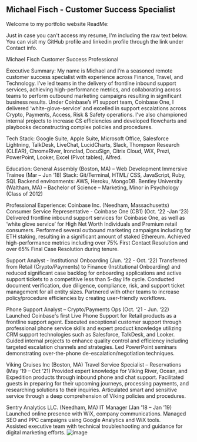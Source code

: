 ## Michael Fisch - Customer Success Specialist

Welcome to my portfolio website ReadMe:

Just in case you can't access my resume, I'm including the raw text below.
You can visit my GitHub profile and linkedin profile through the link under Contact info.


 Michael Fisch 
Customer Success Professional 

Executive Summary: 
My name is Michael and I’m a seasoned remote customer success specialist with experience across Finance, Travel, and Technology. I’ve led teams in the delivery of frontline inbound support services, achieving high-performance metrics, and collaborating across teams to perform outbound marketing campaigns resulting in significant business results. Under Coinbase’s #1 support team, Coinbase One, I delivered ‘white-glove-service’ and excelled in support escalations across Crypto, Payments, Access, Risk & Safety operations. I've also championed internal projects to increase CS efficiencies and developed flowcharts and playbooks deconstructing complex policies and procedures.

Tech Stack: 
Google Suite, Apple Suite, Microsoft Office, Salesforce Lightning, TalkDesk, LiveChat, LucidCharts, Slack, Thompson Research (CLEAR), ChromeRiver, Ironclad, DocuSign, Citrix Cloud, WiX, Prezi, PowerPoint, Looker, Excel (Pivot tables), Alfred.

Education: 
General Assembly (Boston, MA) – Web Development Immersive Trainee (Mar – Jun ‘18) 
Stack: Git/Terminal, HTML/ CSS, JavaScript, Ruby, SQL 
Backend environments: AWS, Heroku, MongoDB. 
Bentley University (Waltham, MA) – Bachelor of Science – Marketing, Minor in Psychology (Class of 2012)

Professional Experience:
Coinbase Inc. (Needham, Massachusetts) 
Consumer Service Representative - Coinbase One (CB1) (Oct. ‘22 -Jan ‘23) 
Delivered frontline inbound support services for Coinbase One, as well as ‘white glove service’ for High Net Worth Individuals and Premium retail consumers. 
Performed several outbound marketing campaigns including for ETH staking, resulting in a significant amount of staked Ethereum. 
Achieved high-performance metrics including over 75% First Contact Resolution and over 65% Final Case Resolution during tenure.

Support Analyst - Institutional Onboarding (Jun. ‘22 - Oct. ‘22) 
Transferred from Retail (Crypto/Payments) to Finance (Institutional Onboarding) and reduced significant case backlog for onboarding applications and active support tickets to a competitive less than 5-day life cycle. 
Conducted document verification, due diligence, compliance, risk, and support ticket management for all entity sizes. 
Partnered with other teams to increase policy/procedure efficiencies by creating user-friendly workflows.

Phone Support Analyst – Crypto/Payments Ops (Oct. ‘21 - Jun. ‘22) 
Launched Coinbase's first Live Phone Support for Retail products as a frontline support agent. 
Executed exceptional customer support through professional phone service skills and expert product knowledge utilizing CRM support technologies such as Salesforce, TalkDesk, and Looker. 
Guided internal projects to enhance quality control and efficiency including targeted escalation channels and strategies. 
Led PowerPoint seminars demonstrating over-the-phone de-escalation/negotiation techniques.

Viking Cruises Inc (Boston, MA)
Travel Service Specialist – Reservations (May ‘19 – Oct ‘21)
Provided expert knowledge for Viking River, Ocean, and Expedition products through inbound phone and chat support. 
Facilitated guests in preparing for their upcoming journeys, processing payments, and researching solutions to their inquiries. 
Articulated smart and sensitive service through a deep comprehension of Viking policies and procedures.

Sentry Analytics LLC. (Needham, MA)
IT Manager (Jan ’18 – Jan ’19) 
Launched online presence with WiX, company communications. 
Managed SEO and PPC campaigns using Google Analytics and WiX tools.  
Assisted executive team with technical troubleshooting and guidance for digital marketing efforts.
![image](https://user-images.githubusercontent.com/33406109/236474548-c9ffb7fb-1616-4873-a4d1-4b3310554fbe.png)
